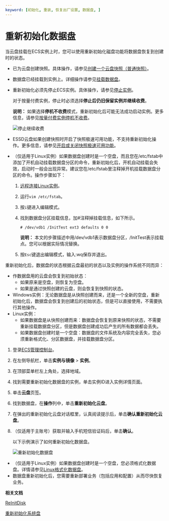 ```yaml
---
keyword: [初始化, 重装, 恢复出厂设置, 数据盘, ]
---
```


# 重新初始化数据盘

当云盘挂载在ECS实例上时，您可以使用重新初始化磁盘功能将数据盘恢复到创建时的状态。

-   已为云盘创建快照。具体操作，请参见[创建一个云盘快照（普通快照）](/cn.zh-CN/快照/使用快照/创建普通快照.md)。
-   数据盘已经挂载到实例上。详细操作请参见[挂载数据盘](/cn.zh-CN/块存储/云盘基础操作/挂载数据盘.md)。
-   重新初始化必须先停止ECS实例。具体操作，请参见[停止实例](/cn.zh-CN/实例/管理实例/停止实例.md)。

    对于按量付费实例，停止时必须选择**停止后仍旧保留实例并继续收费**。

    **说明：** 如果选择**停机不收费**模式，重新初始化后可能无法成功启动实例。更多信息，请参见[按量付费实例停机不收费](/cn.zh-CN/产品定价/计费方式/按量付费实例停机不收费.md)。

    ![停止继续收费](https://static-aliyun-doc.oss-accelerate.aliyuncs.com/assets/img/zh-CN/5263359951/p5328.png)

-   ESSD云盘如果创建快照时开启了快照极速可用功能，不支持重新初始化操作。更多信息，请参见[开启或关闭快照极速可用功能](/cn.zh-CN/快照/使用快照/开启或关闭快照极速可用功能.md)。
-   （仅适用于Linux实例）如果数据盘创建时是一个空盘，而且您在/etc/fstab中添加了开机自动挂载数据盘分区的命令，重新初始化后，开机自动挂载会失效，启动时一般会出现异常。建议您在/etc/fstab里注释掉开机挂载数据盘分区的命令。操作步骤如下：
    1.  [远程连接Linux实例](/cn.zh-CN/实例/连接实例/连接方式概述.md)。
    2.  运行`vim /etc/fstab`。
    3.  按`i`键进入编辑模式。
    4.  找到数据盘分区挂载信息，加\#注释掉挂载信息，如下所示。

        ```
        # /dev/vdb1 /InitTest ext3 defaults 0 0
        ```

        **说明：** 本文的步骤描述中用/dev/vdb1表示数据盘分区，/InitTest表示挂载点。您可以根据实际情况替换。

    5.  按`Esc`键退出编辑模式，输入:wq保存并退出。

重新初始化后，数据盘的状态根据云盘最初的状态以及实例的操作系统不同而异：

-   作数据盘用的云盘会恢复到初始状态：
    -   如果原来是空盘，则恢复为空盘。
    -   如果是通过快照创建的云盘，则会恢复到快照的状态。
-   Windows实例：无论数据盘是从快照创建而来，还是一个全新的空盘，重新初始化后，数据盘会恢复到创建后的初始状态，但是可以直接使用，不需要执行其他操作。
-   Linux实例：
    -   如果数据盘是从快照创建而来：数据盘会恢复到原来快照的状态，不需要重新挂载数据盘分区，但是数据盘创建成功后产生的所有数据都会丢失。
    -   如果数据盘创建时是一个空盘：数据盘的文件系统及内容完全丢失，您必须重新格式化、分区数据盘，并挂载数据盘分区。

1.  登录[ECS管理控制台](https://ecs.console.aliyun.com)。

2.  在左侧导航栏，单击**实例与镜像** \> **实例**。

3.  在顶部菜单栏左上角处，选择地域。

4.  找到需要重新初始化数据盘的实例，单击实例ID进入实例详情页面。

5.  单击**云盘**页签。

6.  找到数据盘，在**操作**列中，单击**重新初始化云盘**。

7.  在弹出的重新初始化云盘对话框里，认真阅读提示后，单击**确认重新初始化云盘**。

8.  （仅适用于主账号）获取并输入手机短信验证码后，单击**确认**。

    以下示例演示了如何重新初始化数据盘。

    ![重新初始化数据盘](https://static-aliyun-doc.oss-accelerate.aliyuncs.com/assets/img/zh-CN/6263359951/p127661.gif)


-   （仅适用于Linux实例）如果数据盘创建时是一个空盘，您必须格式化数据盘。详情请参见[Linux格式化数据盘](/cn.zh-CN/块存储/云盘基础操作/分区格式化数据盘/Linux格式化数据盘.md)。
-   数据盘重新初始化后，您需要重新部署业务（包括应用和配置）从而尽快恢复业务。

**相关文档**  


[ReInitDisk](/cn.zh-CN/API参考/块存储/ReInitDisk.md)

[重新初始化系统盘](/cn.zh-CN/块存储/云盘基础操作/重新初始化云盘/重新初始化系统盘.md)

